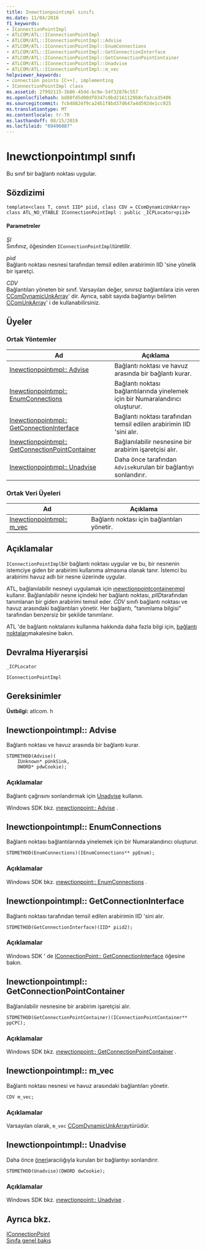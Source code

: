 ```yaml
---
title: Inewctionpointımpl sınıfı
ms.date: 11/04/2016
f1_keywords:
- IConnectionPointImpl
- ATLCOM/ATL::IConnectionPointImpl
- ATLCOM/ATL::IConnectionPointImpl::Advise
- ATLCOM/ATL::IConnectionPointImpl::EnumConnections
- ATLCOM/ATL::IConnectionPointImpl::GetConnectionInterface
- ATLCOM/ATL::IConnectionPointImpl::GetConnectionPointContainer
- ATLCOM/ATL::IConnectionPointImpl::Unadvise
- ATLCOM/ATL::IConnectionPointImpl::m_vec
helpviewer_keywords:
- connection points [C++], implementing
- IConnectionPointImpl class
ms.assetid: 27992115-3b86-45dd-bc9e-54f32876c557
ms.openlocfilehash: bd88fd5d00df0347c0bd2161129b8cfa3ca35406
ms.sourcegitcommit: fcb48824f9ca24b1f8bd37d647a4d592de1cc925
ms.translationtype: MT
ms.contentlocale: tr-TR
ms.lasthandoff: 08/15/2019
ms.locfileid: "69496087"
---
```

# <a name="iconnectionpointimpl-class"></a>Inewctionpointımpl sınıfı

Bu sınıf bir bağlantı noktası uygular.

## <a name="syntax"></a>Sözdizimi

```
template<class T, const IID* piid, class CDV = CComDynamicUnkArray>
class ATL_NO_VTABLE IConnectionPointImpl : public _ICPLocator<piid>
```

#### <a name="parameters"></a>Parametreler

*ŞI*<br/>
Sınıfınız, öğesinden `IConnectionPointImpl`türetilir.

*piıd*<br/>
Bağlantı noktası nesnesi tarafından temsil edilen arabirimin IID 'sine yönelik bir işaretçi.

*CDV*<br/>
Bağlantıları yöneten bir sınıf. Varsayılan değer, sınırsız bağlantılara izin veren [CComDynamicUnkArray](../../atl/reference/ccomdynamicunkarray-class.md)' dir. Ayrıca, sabit sayıda bağlantıyı belirten [CComUnkArray](../../atl/reference/ccomunkarray-class.md)' i de kullanabilirsiniz.

## <a name="members"></a>Üyeler

### <a name="public-methods"></a>Ortak Yöntemler

|Ad|Açıklama|
|----------|-----------------|
|[Inewctionpointımpl:: Advise](#advise)|Bağlantı noktası ve havuz arasında bir bağlantı kurar.|
|[Inewctionpointımpl:: EnumConnections](#enumconnections)|Bağlantı noktası bağlantılarında yinelemek için bir Numaralandırıcı oluşturur.|
|[Inewctionpointımpl:: GetConnectionInterface](#getconnectioninterface)|Bağlantı noktası tarafından temsil edilen arabirimin IID 'sini alır.|
|[Inewctionpointımpl:: GetConnectionPointContainer](#getconnectionpointcontainer)|Bağlanılabilir nesnesine bir arabirim işaretçisi alır.|
|[Inewctionpointımpl:: Unadvise](#unadvise)|Daha önce tarafından `Advise`kurulan bir bağlantıyı sonlandırır.|

### <a name="public-data-members"></a>Ortak Veri Üyeleri

|Ad|Açıklama|
|----------|-----------------|
|[Inewctionpointımpl:: m_vec](#m_vec)|Bağlantı noktası için bağlantıları yönetir.|

## <a name="remarks"></a>Açıklamalar

`IConnectionPointImpl`bir bağlantı noktası uygular ve bu, bir nesnenin istemciye giden bir arabirimi kullanıma almasına olanak tanır. İstemci bu arabirimi havuz adlı bir nesne üzerinde uygular.

ATL, bağlanılabilir nesneyi uygulamak için [ınewctionpointcontainerımpl](../../atl/reference/iconnectionpointcontainerimpl-class.md) kullanır. Bağlanılabilir nesne içindeki her bağlantı noktası, *pIID*tarafından tanımlanan bir giden arabirimi temsil eder. *CDV* sınıfı bağlantı noktası ve havuz arasındaki bağlantıları yönetir. Her bağlantı, "tanımlama bilgisi" tarafından benzersiz bir şekilde tanımlanır.

ATL 'de bağlantı noktalarını kullanma hakkında daha fazla bilgi için, [bağlantı noktaları](../../atl/atl-connection-points.md)makalesine bakın.

## <a name="inheritance-hierarchy"></a>Devralma Hiyerarşisi

`_ICPLocator`

`IConnectionPointImpl`

## <a name="requirements"></a>Gereksinimler

**Üstbilgi:** atlcom. h

##  <a name="advise"></a>Inewctionpointımpl:: Advise

Bağlantı noktası ve havuz arasında bir bağlantı kurar.

```
STDMETHOD(Advise)(
    IUnknown* pUnkSink,
    DWORD* pdwCookie);
```

### <a name="remarks"></a>Açıklamalar

Bağlantı çağrısını sonlandırmak için [Unadvise](#unadvise) kullanın.

Windows SDK bkz. [ınewctionpoint:: Advise](/windows/win32/api/ocidl/nf-ocidl-iconnectionpoint-advise) .

##  <a name="enumconnections"></a>Inewctionpointımpl:: EnumConnections

Bağlantı noktası bağlantılarında yinelemek için bir Numaralandırıcı oluşturur.

```
STDMETHOD(EnumConnections)(IEnumConnections** ppEnum);
```

### <a name="remarks"></a>Açıklamalar

Windows SDK bkz. [ınewctionpoint:: EnumConnections](/windows/win32/api/ocidl/nf-ocidl-iconnectionpoint-enumconnections) .

##  <a name="getconnectioninterface"></a>Inewctionpointımpl:: GetConnectionInterface

Bağlantı noktası tarafından temsil edilen arabirimin IID 'sini alır.

```
STDMETHOD(GetConnectionInterface)(IID* piid2);
```

### <a name="remarks"></a>Açıklamalar

Windows SDK ' de [IConnectionPoint:: GetConnectionInterface](/windows/win32/api/ocidl/nf-ocidl-iconnectionpoint-getconnectioninterface) öğesine bakın.

##  <a name="getconnectionpointcontainer"></a>Inewctionpointımpl:: GetConnectionPointContainer

Bağlanılabilir nesnesine bir arabirim işaretçisi alır.

```
STDMETHOD(GetConnectionPointContainer)(IConnectionPointContainer** ppCPC);
```

### <a name="remarks"></a>Açıklamalar

Windows SDK bkz. [ınewctionpoint:: GetConnectionPointContainer](/windows/win32/api/ocidl/nf-ocidl-iconnectionpoint-getconnectionpointcontainer) .

##  <a name="m_vec"></a>Inewctionpointımpl:: m_vec

Bağlantı noktası nesnesi ve havuz arasındaki bağlantıları yönetir.

```
CDV m_vec;
```

### <a name="remarks"></a>Açıklamalar

Varsayılan olarak, `m_vec` [CComDynamicUnkArray](../../atl/reference/ccomdynamicunkarray-class.md)türüdür.

##  <a name="unadvise"></a>Inewctionpointımpl:: Unadvise

Daha önce [öneri](#advise)aracılığıyla kurulan bir bağlantıyı sonlandırır.

```
STDMETHOD(Unadvise)(DWORD dwCookie);
```

### <a name="remarks"></a>Açıklamalar

Windows SDK bkz. [ınewctionpoint:: Unadvise](/windows/win32/api/ocidl/nf-ocidl-iconnectionpoint-unadvise) .

## <a name="see-also"></a>Ayrıca bkz.

[IConnectionPoint](/windows/win32/api/ocidl/nn-ocidl-iconnectionpoint)<br/>
[Sınıfa genel bakış](../../atl/atl-class-overview.md)
